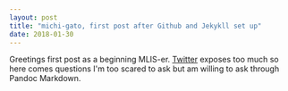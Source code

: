 ```yaml
---
layout: post
title: "michi-gato, first post after Github and Jekykll set up"
date: 2018-01-30
---
```

Greetings first post as a beginning MLIS-er. [Twitter](https://twitter.com/snewyuen) exposes too much so here comes questions I'm too scared to ask but am willing to ask through Pandoc Markdown.
